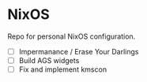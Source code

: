# NixOS
Repo for personal NixOS configuration.

- [ ] Impermanance / Erase Your Darlings
- [ ] Build AGS widgets
- [ ] Fix and implement kmscon
